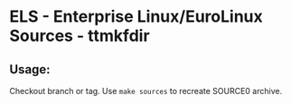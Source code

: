 # ELS - Enterprise Linux/EuroLinux Sources - ttmkfdir
 
## Usage:
  Checkout branch or tag. Use `make sources` to recreate  SOURCE0 archive.
